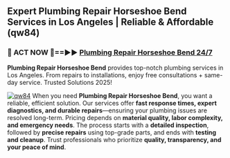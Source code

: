 ## Expert Plumbing Repair Horseshoe Bend Services in Los Angeles | Reliable & Affordable (qw84)  

<h3>🚿 ACT NOW 🌟==►► <a href="https://tinyurl.com/2ne6vx2x" rel="nofollow">Plumbing Repair Horseshoe Bend 24/7</a></h3>

**Plumbing Repair Horseshoe Bend** provides top-notch plumbing services in Los Angeles. From repairs to installations, enjoy free consultations + same-day service. Trusted Solutions 2025!

[![qw84](https://i.imgur.com/4PFF4AK.jpeg)](https://tinyurl.com/2ne6vx2x)
When you need **Plumbing Repair Horseshoe Bend**, you want a reliable, efficient solution. Our services offer **fast response times, expert diagnostics, and durable repairs**—ensuring your plumbing issues are resolved long-term. Pricing depends on **material quality, labor complexity, and emergency needs**. The process starts with a **detailed inspection**, followed by **precise repairs** using top-grade parts, and ends with **testing and cleanup**. Trust professionals who prioritize **quality, transparency, and your peace of mind**.